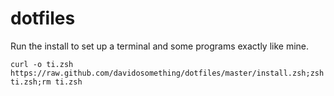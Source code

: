 dotfiles
========

Run the install to set up a terminal and some programs exactly like mine.

```
curl -o ti.zsh https://raw.github.com/davidosomething/dotfiles/master/install.zsh;zsh ti.zsh;rm ti.zsh
```
